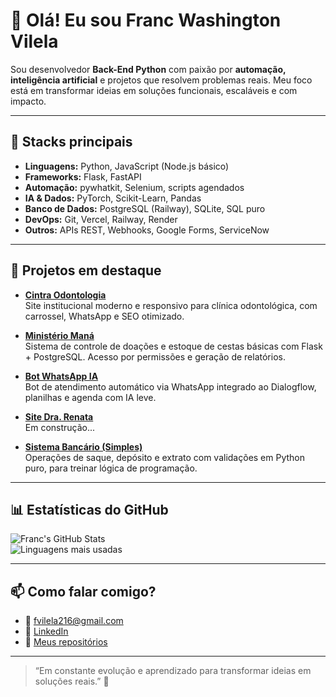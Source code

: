 # 👋 Olá! Eu sou Franc Washington Vilela

Sou desenvolvedor **Back-End Python** com paixão por **automação, inteligência artificial** e projetos que resolvem problemas reais. Meu foco está em transformar ideias em soluções funcionais, escaláveis e com impacto.

---

## 🧰 Stacks principais

- **Linguagens:** Python, JavaScript (Node.js básico)  
- **Frameworks:** Flask, FastAPI  
- **Automação:** pywhatkit, Selenium, scripts agendados  
- **IA & Dados:** PyTorch, Scikit-Learn, Pandas  
- **Banco de Dados:** PostgreSQL (Railway), SQLite, SQL puro  
- **DevOps:** Git, Vercel, Railway, Render  
- **Outros:** APIs REST, Webhooks, Google Forms, ServiceNow  

---

## 🚀 Projetos em destaque

- [**Cintra Odontologia**](https://github.com/FrancWash/cintra-odontologia)  
  Site institucional moderno e responsivo para clínica odontológica, com carrossel, WhatsApp e SEO otimizado.

- [**Ministério Maná**](https://github.com/FrancWash/mana_system)  
  Sistema de controle de doações e estoque de cestas básicas com Flask + PostgreSQL. Acesso por permissões e geração de relatórios.

- [**Bot WhatsApp IA**](https://github.com/FrancWash/whatsapp-bot-ia)  
  Bot de atendimento automático via WhatsApp integrado ao Dialogflow, planilhas e agenda com IA leve.

- [**Site Dra. Renata**](https://github.com/FrancWash/site-dra-renata)  
  Em construção...

- [**Sistema Bancário (Simples)**](https://github.com/FrancWash/sistema_bancario)  
  Operações de saque, depósito e extrato com validações em Python puro, para treinar lógica de programação.

---

## 📊 Estatísticas do GitHub

![Franc's GitHub Stats](https://github-readme-stats.vercel.app/api?username=FrancWash&show_icons=true&theme=tokyonight)  
![Linguagens mais usadas](https://github-readme-stats.vercel.app/api/top-langs/?username=FrancWash&layout=compact&theme=tokyonight)

---

## 📫 Como falar comigo?

- 📧 fvilela216@gmail.com  
- 💼 [LinkedIn](https://www.linkedin.com/in/franc-washington-vilela-12446016a/)
- 🐙 [Meus repositórios](https://github.com/FrancWash)

---

> “Em constante evolução e aprendizado para transformar ideias em soluções reais.” 🚀
